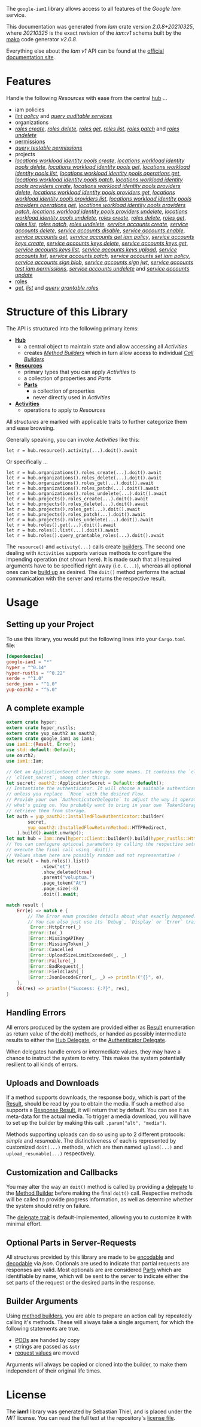 <!---
DO NOT EDIT !
This file was generated automatically from 'src/mako/api/README.md.mako'
DO NOT EDIT !
-->
The `google-iam1` library allows access to all features of the *Google Iam* service.

This documentation was generated from *Iam* crate version *2.0.8+20210325*, where *20210325* is the exact revision of the *iam:v1* schema built by the [mako](http://www.makotemplates.org/) code generator *v2.0.8*.

Everything else about the *Iam* *v1* API can be found at the
[official documentation site](https://cloud.google.com/iam/).
# Features

Handle the following *Resources* with ease from the central [hub](https://docs.rs/google-iam1/2.0.8+20210325/google_iam1/Iam) ... 

* iam policies
 * [*lint policy*](https://docs.rs/google-iam1/2.0.8+20210325/google_iam1/api::IamPolicyLintPolicyCall) and [*query auditable services*](https://docs.rs/google-iam1/2.0.8+20210325/google_iam1/api::IamPolicyQueryAuditableServiceCall)
* organizations
 * [*roles create*](https://docs.rs/google-iam1/2.0.8+20210325/google_iam1/api::OrganizationRoleCreateCall), [*roles delete*](https://docs.rs/google-iam1/2.0.8+20210325/google_iam1/api::OrganizationRoleDeleteCall), [*roles get*](https://docs.rs/google-iam1/2.0.8+20210325/google_iam1/api::OrganizationRoleGetCall), [*roles list*](https://docs.rs/google-iam1/2.0.8+20210325/google_iam1/api::OrganizationRoleListCall), [*roles patch*](https://docs.rs/google-iam1/2.0.8+20210325/google_iam1/api::OrganizationRolePatchCall) and [*roles undelete*](https://docs.rs/google-iam1/2.0.8+20210325/google_iam1/api::OrganizationRoleUndeleteCall)
* [permissions](https://docs.rs/google-iam1/2.0.8+20210325/google_iam1/api::Permission)
 * [*query testable permissions*](https://docs.rs/google-iam1/2.0.8+20210325/google_iam1/api::PermissionQueryTestablePermissionCall)
* projects
 * [*locations workload identity pools create*](https://docs.rs/google-iam1/2.0.8+20210325/google_iam1/api::ProjectLocationWorkloadIdentityPoolCreateCall), [*locations workload identity pools delete*](https://docs.rs/google-iam1/2.0.8+20210325/google_iam1/api::ProjectLocationWorkloadIdentityPoolDeleteCall), [*locations workload identity pools get*](https://docs.rs/google-iam1/2.0.8+20210325/google_iam1/api::ProjectLocationWorkloadIdentityPoolGetCall), [*locations workload identity pools list*](https://docs.rs/google-iam1/2.0.8+20210325/google_iam1/api::ProjectLocationWorkloadIdentityPoolListCall), [*locations workload identity pools operations get*](https://docs.rs/google-iam1/2.0.8+20210325/google_iam1/api::ProjectLocationWorkloadIdentityPoolOperationGetCall), [*locations workload identity pools patch*](https://docs.rs/google-iam1/2.0.8+20210325/google_iam1/api::ProjectLocationWorkloadIdentityPoolPatchCall), [*locations workload identity pools providers create*](https://docs.rs/google-iam1/2.0.8+20210325/google_iam1/api::ProjectLocationWorkloadIdentityPoolProviderCreateCall), [*locations workload identity pools providers delete*](https://docs.rs/google-iam1/2.0.8+20210325/google_iam1/api::ProjectLocationWorkloadIdentityPoolProviderDeleteCall), [*locations workload identity pools providers get*](https://docs.rs/google-iam1/2.0.8+20210325/google_iam1/api::ProjectLocationWorkloadIdentityPoolProviderGetCall), [*locations workload identity pools providers list*](https://docs.rs/google-iam1/2.0.8+20210325/google_iam1/api::ProjectLocationWorkloadIdentityPoolProviderListCall), [*locations workload identity pools providers operations get*](https://docs.rs/google-iam1/2.0.8+20210325/google_iam1/api::ProjectLocationWorkloadIdentityPoolProviderOperationGetCall), [*locations workload identity pools providers patch*](https://docs.rs/google-iam1/2.0.8+20210325/google_iam1/api::ProjectLocationWorkloadIdentityPoolProviderPatchCall), [*locations workload identity pools providers undelete*](https://docs.rs/google-iam1/2.0.8+20210325/google_iam1/api::ProjectLocationWorkloadIdentityPoolProviderUndeleteCall), [*locations workload identity pools undelete*](https://docs.rs/google-iam1/2.0.8+20210325/google_iam1/api::ProjectLocationWorkloadIdentityPoolUndeleteCall), [*roles create*](https://docs.rs/google-iam1/2.0.8+20210325/google_iam1/api::ProjectRoleCreateCall), [*roles delete*](https://docs.rs/google-iam1/2.0.8+20210325/google_iam1/api::ProjectRoleDeleteCall), [*roles get*](https://docs.rs/google-iam1/2.0.8+20210325/google_iam1/api::ProjectRoleGetCall), [*roles list*](https://docs.rs/google-iam1/2.0.8+20210325/google_iam1/api::ProjectRoleListCall), [*roles patch*](https://docs.rs/google-iam1/2.0.8+20210325/google_iam1/api::ProjectRolePatchCall), [*roles undelete*](https://docs.rs/google-iam1/2.0.8+20210325/google_iam1/api::ProjectRoleUndeleteCall), [*service accounts create*](https://docs.rs/google-iam1/2.0.8+20210325/google_iam1/api::ProjectServiceAccountCreateCall), [*service accounts delete*](https://docs.rs/google-iam1/2.0.8+20210325/google_iam1/api::ProjectServiceAccountDeleteCall), [*service accounts disable*](https://docs.rs/google-iam1/2.0.8+20210325/google_iam1/api::ProjectServiceAccountDisableCall), [*service accounts enable*](https://docs.rs/google-iam1/2.0.8+20210325/google_iam1/api::ProjectServiceAccountEnableCall), [*service accounts get*](https://docs.rs/google-iam1/2.0.8+20210325/google_iam1/api::ProjectServiceAccountGetCall), [*service accounts get iam policy*](https://docs.rs/google-iam1/2.0.8+20210325/google_iam1/api::ProjectServiceAccountGetIamPolicyCall), [*service accounts keys create*](https://docs.rs/google-iam1/2.0.8+20210325/google_iam1/api::ProjectServiceAccountKeyCreateCall), [*service accounts keys delete*](https://docs.rs/google-iam1/2.0.8+20210325/google_iam1/api::ProjectServiceAccountKeyDeleteCall), [*service accounts keys get*](https://docs.rs/google-iam1/2.0.8+20210325/google_iam1/api::ProjectServiceAccountKeyGetCall), [*service accounts keys list*](https://docs.rs/google-iam1/2.0.8+20210325/google_iam1/api::ProjectServiceAccountKeyListCall), [*service accounts keys upload*](https://docs.rs/google-iam1/2.0.8+20210325/google_iam1/api::ProjectServiceAccountKeyUploadCall), [*service accounts list*](https://docs.rs/google-iam1/2.0.8+20210325/google_iam1/api::ProjectServiceAccountListCall), [*service accounts patch*](https://docs.rs/google-iam1/2.0.8+20210325/google_iam1/api::ProjectServiceAccountPatchCall), [*service accounts set iam policy*](https://docs.rs/google-iam1/2.0.8+20210325/google_iam1/api::ProjectServiceAccountSetIamPolicyCall), [*service accounts sign blob*](https://docs.rs/google-iam1/2.0.8+20210325/google_iam1/api::ProjectServiceAccountSignBlobCall), [*service accounts sign jwt*](https://docs.rs/google-iam1/2.0.8+20210325/google_iam1/api::ProjectServiceAccountSignJwtCall), [*service accounts test iam permissions*](https://docs.rs/google-iam1/2.0.8+20210325/google_iam1/api::ProjectServiceAccountTestIamPermissionCall), [*service accounts undelete*](https://docs.rs/google-iam1/2.0.8+20210325/google_iam1/api::ProjectServiceAccountUndeleteCall) and [*service accounts update*](https://docs.rs/google-iam1/2.0.8+20210325/google_iam1/api::ProjectServiceAccountUpdateCall)
* [roles](https://docs.rs/google-iam1/2.0.8+20210325/google_iam1/api::Role)
 * [*get*](https://docs.rs/google-iam1/2.0.8+20210325/google_iam1/api::RoleGetCall), [*list*](https://docs.rs/google-iam1/2.0.8+20210325/google_iam1/api::RoleListCall) and [*query grantable roles*](https://docs.rs/google-iam1/2.0.8+20210325/google_iam1/api::RoleQueryGrantableRoleCall)




# Structure of this Library

The API is structured into the following primary items:

* **[Hub](https://docs.rs/google-iam1/2.0.8+20210325/google_iam1/Iam)**
    * a central object to maintain state and allow accessing all *Activities*
    * creates [*Method Builders*](https://docs.rs/google-iam1/2.0.8+20210325/google_iam1/client::MethodsBuilder) which in turn
      allow access to individual [*Call Builders*](https://docs.rs/google-iam1/2.0.8+20210325/google_iam1/client::CallBuilder)
* **[Resources](https://docs.rs/google-iam1/2.0.8+20210325/google_iam1/client::Resource)**
    * primary types that you can apply *Activities* to
    * a collection of properties and *Parts*
    * **[Parts](https://docs.rs/google-iam1/2.0.8+20210325/google_iam1/client::Part)**
        * a collection of properties
        * never directly used in *Activities*
* **[Activities](https://docs.rs/google-iam1/2.0.8+20210325/google_iam1/client::CallBuilder)**
    * operations to apply to *Resources*

All *structures* are marked with applicable traits to further categorize them and ease browsing.

Generally speaking, you can invoke *Activities* like this:

```Rust,ignore
let r = hub.resource().activity(...).doit().await
```

Or specifically ...

```ignore
let r = hub.organizations().roles_create(...).doit().await
let r = hub.organizations().roles_delete(...).doit().await
let r = hub.organizations().roles_get(...).doit().await
let r = hub.organizations().roles_patch(...).doit().await
let r = hub.organizations().roles_undelete(...).doit().await
let r = hub.projects().roles_create(...).doit().await
let r = hub.projects().roles_delete(...).doit().await
let r = hub.projects().roles_get(...).doit().await
let r = hub.projects().roles_patch(...).doit().await
let r = hub.projects().roles_undelete(...).doit().await
let r = hub.roles().get(...).doit().await
let r = hub.roles().list(...).doit().await
let r = hub.roles().query_grantable_roles(...).doit().await
```

The `resource()` and `activity(...)` calls create [builders][builder-pattern]. The second one dealing with `Activities` 
supports various methods to configure the impending operation (not shown here). It is made such that all required arguments have to be 
specified right away (i.e. `(...)`), whereas all optional ones can be [build up][builder-pattern] as desired.
The `doit()` method performs the actual communication with the server and returns the respective result.

# Usage

## Setting up your Project

To use this library, you would put the following lines into your `Cargo.toml` file:

```toml
[dependencies]
google-iam1 = "*"
hyper = "^0.14"
hyper-rustls = "^0.22"
serde = "^1.0"
serde_json = "^1.0"
yup-oauth2 = "^5.0"
```

## A complete example

```Rust
extern crate hyper;
extern crate hyper_rustls;
extern crate yup_oauth2 as oauth2;
extern crate google_iam1 as iam1;
use iam1::{Result, Error};
use std::default::Default;
use oauth2;
use iam1::Iam;

// Get an ApplicationSecret instance by some means. It contains the `client_id` and 
// `client_secret`, among other things.
let secret: oauth2::ApplicationSecret = Default::default();
// Instantiate the authenticator. It will choose a suitable authentication flow for you, 
// unless you replace  `None` with the desired Flow.
// Provide your own `AuthenticatorDelegate` to adjust the way it operates and get feedback about 
// what's going on. You probably want to bring in your own `TokenStorage` to persist tokens and
// retrieve them from storage.
let auth = yup_oauth2::InstalledFlowAuthenticator::builder(
        secret,
        yup_oauth2::InstalledFlowReturnMethod::HTTPRedirect,
    ).build().await.unwrap();
let mut hub = Iam::new(hyper::Client::builder().build(hyper_rustls::HttpsConnector::with_native_roots()), auth);
// You can configure optional parameters by calling the respective setters at will, and
// execute the final call using `doit()`.
// Values shown here are possibly random and not representative !
let result = hub.roles().list()
             .view("et")
             .show_deleted(true)
             .parent("voluptua.")
             .page_token("At")
             .page_size(-8)
             .doit().await;

match result {
    Err(e) => match e {
        // The Error enum provides details about what exactly happened.
        // You can also just use its `Debug`, `Display` or `Error` traits
         Error::HttpError(_)
        |Error::Io(_)
        |Error::MissingAPIKey
        |Error::MissingToken(_)
        |Error::Cancelled
        |Error::UploadSizeLimitExceeded(_, _)
        |Error::Failure(_)
        |Error::BadRequest(_)
        |Error::FieldClash(_)
        |Error::JsonDecodeError(_, _) => println!("{}", e),
    },
    Ok(res) => println!("Success: {:?}", res),
}

```
## Handling Errors

All errors produced by the system are provided either as [Result](https://docs.rs/google-iam1/2.0.8+20210325/google_iam1/client::Result) enumeration as return value of
the doit() methods, or handed as possibly intermediate results to either the 
[Hub Delegate](https://docs.rs/google-iam1/2.0.8+20210325/google_iam1/client::Delegate), or the [Authenticator Delegate](https://docs.rs/yup-oauth2/*/yup_oauth2/trait.AuthenticatorDelegate.html).

When delegates handle errors or intermediate values, they may have a chance to instruct the system to retry. This 
makes the system potentially resilient to all kinds of errors.

## Uploads and Downloads
If a method supports downloads, the response body, which is part of the [Result](https://docs.rs/google-iam1/2.0.8+20210325/google_iam1/client::Result), should be
read by you to obtain the media.
If such a method also supports a [Response Result](https://docs.rs/google-iam1/2.0.8+20210325/google_iam1/client::ResponseResult), it will return that by default.
You can see it as meta-data for the actual media. To trigger a media download, you will have to set up the builder by making
this call: `.param("alt", "media")`.

Methods supporting uploads can do so using up to 2 different protocols: 
*simple* and *resumable*. The distinctiveness of each is represented by customized 
`doit(...)` methods, which are then named `upload(...)` and `upload_resumable(...)` respectively.

## Customization and Callbacks

You may alter the way an `doit()` method is called by providing a [delegate](https://docs.rs/google-iam1/2.0.8+20210325/google_iam1/client::Delegate) to the 
[Method Builder](https://docs.rs/google-iam1/2.0.8+20210325/google_iam1/client::CallBuilder) before making the final `doit()` call. 
Respective methods will be called to provide progress information, as well as determine whether the system should 
retry on failure.

The [delegate trait](https://docs.rs/google-iam1/2.0.8+20210325/google_iam1/client::Delegate) is default-implemented, allowing you to customize it with minimal effort.

## Optional Parts in Server-Requests

All structures provided by this library are made to be [encodable](https://docs.rs/google-iam1/2.0.8+20210325/google_iam1/client::RequestValue) and 
[decodable](https://docs.rs/google-iam1/2.0.8+20210325/google_iam1/client::ResponseResult) via *json*. Optionals are used to indicate that partial requests are responses 
are valid.
Most optionals are are considered [Parts](https://docs.rs/google-iam1/2.0.8+20210325/google_iam1/client::Part) which are identifiable by name, which will be sent to 
the server to indicate either the set parts of the request or the desired parts in the response.

## Builder Arguments

Using [method builders](https://docs.rs/google-iam1/2.0.8+20210325/google_iam1/client::CallBuilder), you are able to prepare an action call by repeatedly calling it's methods.
These will always take a single argument, for which the following statements are true.

* [PODs][wiki-pod] are handed by copy
* strings are passed as `&str`
* [request values](https://docs.rs/google-iam1/2.0.8+20210325/google_iam1/client::RequestValue) are moved

Arguments will always be copied or cloned into the builder, to make them independent of their original life times.

[wiki-pod]: http://en.wikipedia.org/wiki/Plain_old_data_structure
[builder-pattern]: http://en.wikipedia.org/wiki/Builder_pattern
[google-go-api]: https://github.com/google/google-api-go-client

# License
The **iam1** library was generated by Sebastian Thiel, and is placed 
under the *MIT* license.
You can read the full text at the repository's [license file][repo-license].

[repo-license]: https://github.com/Byron/google-apis-rsblob/main/LICENSE.md
